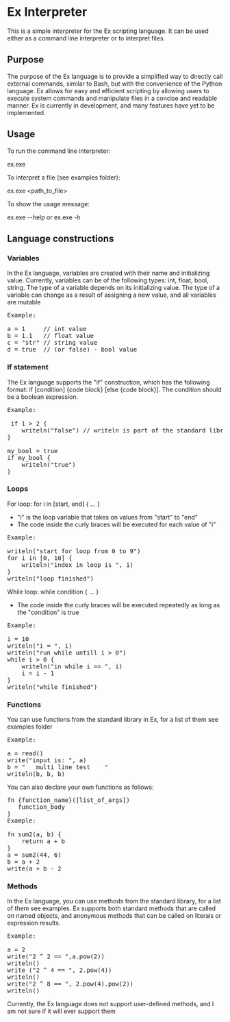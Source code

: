 # Ex Interpreter

This is a simple interpreter for the Ex scripting language. It can be used either as a command line interpreter or to interpret files.

## Purpose

The purpose of the Ex language is to provide a simplified way to directly call external commands, similar to Bash, but with the convenience of the Python language. Ex allows for easy and efficient scripting by allowing users to execute system commands and manipulate files in a concise and readable manner. Ex is currently in development, and many features have yet to be implemented. 

## Usage

To run the command line interpreter:

ex.exe


To interpret a file (see examples folder):

ex.exe <path_to_file>


To show the usage message:

ex.exe --help or ex.exe -h

## Language constructions

### Variables

In the Ex language, variables are created with their name and initializing value. Currently, variables can be of the following types: int, float, bool, string. The type of a variable depends on its initializing value. The type of a variable can change as a result of assigning a new value, and all variables are mutable <br />
<pre>
Example:  
 
a = 1     // int value 
b = 1.1   // float value 
c = "str" // string value 
d = true  // (or false) - bool value 
</pre>
### If statement

The Ex language supports the "if" construction, which has the following format: if [condition] {code block} [else {code block}].
The condition should be a boolean expression.  <br />
<pre>
Example:  

 if 1 > 2 {
    writeln("false") // writeln is part of the standard library, see examples  
}  
 
my_bool = true  
if my_bool {  
    writeln("true")  
}
</pre>

### Loops

For loop:
for i in [start, end] { ... }

- "i" is the loop variable that takes on values from "start" to "end"
- The code inside the curly braces will be executed for each value of "i"
<pre>
Example:
 
writeln("start for loop from 0 to 9")
for i in [0, 10] {
    writeln("index in loop is ", i)
}
writeln("loop finished")
</pre>
 
While loop:
while condition { ... }
- The code inside the curly braces will be executed repeatedly as long as the "condition" is true
<pre>
Example:
 
i = 10
writeln("i = ", i)
writeln("run while untill i > 0")
while i > 0 {
    writeln("in while i == ", i)
    i = i - 1
}
writeln("while finished")
</pre>

### Functions
You can use functions from the standard library in Ex, for a list of them see examples folder
<pre>
Example:
 
a = read()
write("input is: ", a)
b = "   multi line test    "
writeln(b, b, b)
</pre>
You can also declare your own functions as follows: 
<pre>
fn {function_name}([list_of_args]) 
   function_body 
}
Example:
 
fn sum2(a, b) {
    return a + b
}
a = sum2(44, 6)
b = a + 2
write(a + b - 2
</pre>

### Methods
In the Ex language, you can use methods from the standard library, for a list of them see examples. Ex supports both standard methods that are called on named objects, and anonymous methods that can be called on literals or expression results.
<pre>
Example:

a = 2
write("2 ^ 2 == ",a.pow(2)) 
writeln()
write ("2 ^ 4 == ", 2.pow(4)) 
writeln()
write("2 ^ 8 == ", 2.pow(4).pow(2))
writeln()
</pre>
Currently, the Ex language does not support user-defined methods, and I am not sure if it will ever support them

